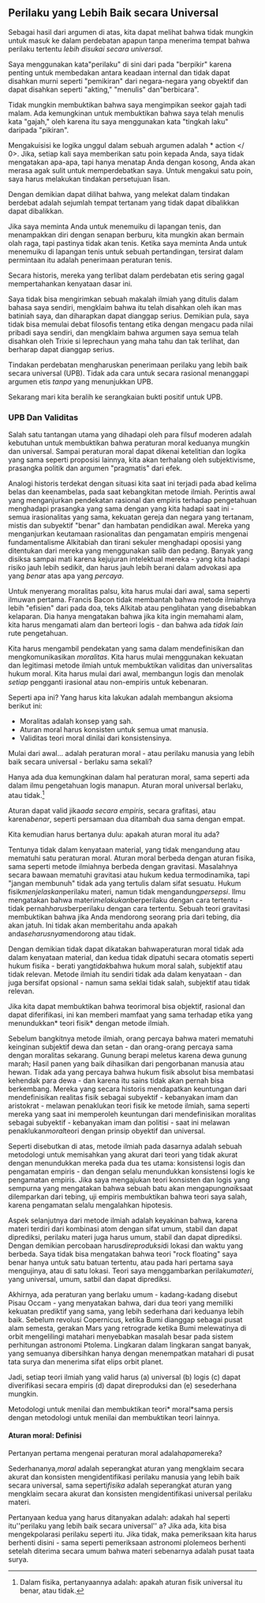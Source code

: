 ## Perilaku yang Lebih Baik secara Universal

Sebagai hasil dari argumen di atas, kita dapat melihat bahwa tidak mungkin untuk masuk ke dalam perdebatan apapun tanpa menerima tempat bahwa perilaku tertentu *lebih disukai secara universal*.

Saya menggunakan kata"perilaku" di sini dari pada "berpikir" karena penting untuk membedakan antara keadaan internal dan tidak dapat disahkan murni seperti "pemikiran" dari negara-negara yang obyektif dan dapat disahkan seperti "akting," "menulis" dan"berbicara".

Tidak mungkin membuktikan bahwa saya mengimpikan seekor gajah tadi malam. Ada kemungkinan untuk membuktikan bahwa saya telah menulis kata "gajah," oleh karena itu saya menggunakan kata "tingkah laku" daripada "pikiran".

Mengakuisisi ke logika unggul dalam sebuah argumen adalah * action </ 0>. Jika, setiap kali saya memberikan satu poin kepada Anda, saya tidak mengatakan apa-apa, tapi hanya menatap Anda dengan kosong, Anda akan merasa agak sulit untuk memperdebatkan saya. Untuk mengakui satu poin, saya harus melakukan tindakan persetujuan lisan.</p> 

Dengan demikian dapat dilihat bahwa, yang melekat dalam tindakan berdebat adalah sejumlah tempat tertanam yang tidak dapat dibalikkan dapat dibalikkan.

Jika saya meminta Anda untuk menemuiku di lapangan tenis, dan menampakkan diri dengan senapan berburu, kita mungkin akan bermain olah raga, tapi pastinya tidak akan tenis. Ketika saya meminta Anda untuk menemuiku di lapangan tenis untuk sebuah pertandingan, tersirat dalam permintaan itu adalah penerimaan peraturan tenis.

Secara historis, mereka yang terlibat dalam perdebatan etis sering gagal mempertahankan kenyataan dasar ini.

Saya tidak bisa mengirimkan sebuah makalah ilmiah yang ditulis dalam bahasa saya sendiri, mengklaim bahwa itu telah disahkan oleh ikan mas batiniah saya, dan diharapkan dapat dianggap serius. Demikian pula, saya tidak bisa memulai debat filosofis tentang etika dengan mengacu pada nilai pribadi saya sendiri, dan mengklaim bahwa argumen saya semua telah disahkan oleh Trixie si leprechaun yang maha tahu dan tak terlihat, dan berharap dapat dianggap serius.

Tindakan perdebatan mengharuskan penerimaan perilaku yang lebih baik secara universal (UPB). Tidak ada cara untuk secara rasional menanggapi argumen etis *tanpa* yang menunjukkan UPB.

Sekarang mari kita beralih ke serangkaian bukti positif untuk UPB.

### UPB Dan Validitas

Salah satu tantangan utama yang dihadapi oleh para filsuf moderen adalah kebutuhan untuk membuktikan bahwa peraturan moral keduanya mungkin dan universal. Sampai peraturan moral dapat dikenai ketelitian dan logika yang sama seperti proposisi lainnya, kita akan terhalang oleh subjektivisme, prasangka politik dan argumen "pragmatis" dari efek.

Analogi historis terdekat dengan situasi kita saat ini terjadi pada abad kelima belas dan keenambelas, pada saat kebangkitan metode ilmiah. Perintis awal yang menganjurkan pendekatan rasional dan empiris terhadap pengetahuan menghadapi prasangka yang sama dengan yang kita hadapi saat ini - semua irasionalitas yang sama, kekuatan gereja dan negara yang tertanam, mistis dan subyektif "benar" dan hambatan pendidikan awal. Mereka yang menganjurkan keutamaan rasionalitas dan pengamatan empiris mengenai fundamentalisme Alkitabiah dan tirani sekuler menghadapi oposisi yang ditentukan dari mereka yang menggunakan salib dan pedang. Banyak yang disiksa sampai mati karena kejujuran intelektual mereka - yang kita hadapi risiko jauh lebih sedikit, dan harus jauh lebih berani dalam advokasi apa yang *benar* atas apa yang *percaya*.

Untuk menyerang moralitas palsu, kita harus mulai dari awal, sama seperti ilmuwan pertama. Francis Bacon tidak membantah bahwa metode ilmiahnya lebih "efisien" dari pada doa, teks Alkitab atau penglihatan yang disebabkan kelaparan. Dia hanya mengatakan bahwa jika kita ingin memahami alam, kita harus mengamati alam dan berteori logis - dan bahwa ada *tidak lain* rute pengetahuan.

Kita harus mengambil pendekatan yang sama dalam mendefinisikan dan mengkomunikasikan *moralitas*. Kita harus mulai menggunakan kekuatan dan legitimasi metode ilmiah untuk membuktikan validitas dan universalitas hukum moral. Kita harus mulai dari awal, membangun logis dan menolak *setiap* pengganti irasional atau non-empiris untuk kebenaran.

Seperti apa ini? Yang harus kita lakukan adalah membangun aksioma berikut ini:

- Moralitas adalah konsep yang sah.
- Aturan moral harus konsisten untuk semua umat manusia.
- Validitas teori moral dinilai dari konsistensinya.

Mulai dari awal... adalah peraturan moral - atau perilaku manusia yang lebih baik secara universal - berlaku sama sekali?

Hanya ada dua kemungkinan dalam hal peraturan moral, sama seperti ada dalam ilmu pengetahuan logis manapun. Aturan moral universal berlaku, atau tidak.[^6]

Aturan dapat valid jika*ada secara empiris*, secara grafitasi, atau karena*benar*, seperti persamaan dua ditambah dua sama dengan empat.

Kita kemudian harus bertanya dulu: apakah aturan moral itu ada?

Tentunya tidak dalam kenyataan material, yang tidak mengandung atau mematuhi satu peraturan moral. Aturan moral berbeda dengan aturan fisika, sama seperti metode ilmiahnya berbeda dengan gravitasi. Masalahnya secara bawaan mematuhi gravitasi atau hukum kedua termodinamika, tapi "jangan membunuh" tidak ada yang tertulis dalam sifat sesuatu. Hukum fisik*menjelaskan*perilaku materi, namun tidak mengandung*persepsi*. Ilmu mengatakan bahwa materi*melakukan*berperilaku dengan cara tertentu - tidak pernah*harus*berperilaku dengan cara tertentu. Sebuah teori gravitasi membuktikan bahwa jika Anda mendorong seorang pria dari tebing, dia akan jatuh. Ini tidak akan memberitahu anda apakah anda*seharusnya*mendorong atau tidak.

Dengan demikian tidak dapat dikatakan bahwaperaturan moral tidak ada dalam kenyataan material, dan kedua tidak dipatuhi secara otomatis seperti hukum fisika - berati yang*tidak*bahwa hukum moral salah, subjektif atau tidak relevan. Metode ilmiah itu sendiri tidak ada dalam kenyataan - dan juga bersifat opsional - namun sama seklai tidak salah, subjektif atau tidak relevan.

Jika kita dapat membuktikan bahwa teorimoral bisa objektif, rasional dan dapat diferifikasi, ini kan memberi mamfaat yang sama terhadap etika yang menundukkan* teori fisik* dengan metode ilmiah.

Sebelum bangkitnya metode ilmiah, orang percaya bahwa materi mematuhi keinginan subjektif dewa dan setan - dan orang-orang percaya sama dengan moralitas sekarang. Gunung berapi meletus karena dewa gunung marah; Hasil panen yang baik dihasilkan dari pengorbanan manusia atau hewan. Tidak ada yang percaya bahwa hukum fisik absolut bisa membatasi kehendak para dewa - dan karena itu sains tidak akan pernah bisa berkembang. Mereka yang secara historis mendapatkan keuntungan dari mendefinisikan realitas fisik sebagai subyektif - kebanyakan imam dan aristokrat - melawan penaklukan teori fisik ke metode ilmiah, sama seperti mereka yang saat ini memperoleh keuntungan dari mendefinisikan moralitas sebagai subyektif - kebanyakan imam dan politisi - saat ini melawan penaklukan*moral*teori dengan prinsip obyektif dan universal.

Seperti disebutkan di atas, metode ilmiah pada dasarnya adalah sebuah metodologi untuk memisahkan yang akurat dari teori yang tidak akurat dengan menundukkan mereka pada dua tes utama: konsistensi logis dan pengamatan empiris - dan dengan selalu menundukkan konsistensi logis ke pengamatan empiris. Jika saya mengajukan teori konsisten dan logis yang sempurna yang mengatakan bahwa sebuah batu akan mengapung*naik*saat dilemparkan dari tebing, uji empiris membuktikan bahwa teori saya salah, karena pengamatan selalu mengalahkan hipotesis.

Aspek selanjutnya dari metode ilmiah adalah keyakinan bahwa, karena materi terdiri dari kombinasi atom dengan sifat umum, stabil dan dapat diprediksi, perilaku materi juga harus umum, stabil dan dapat diprediksi. Dengan demikian percobaan harus*direproduksi*di lokasi dan waktu yang berbeda. Saya tidak bisa mengatakan bahwa teori "rock floating" saya benar hanya untuk satu batuan tertentu, atau pada hari pertama saya mengujinya, atau di satu lokasi. Teori saya menggambarkan perilaku*materi*, yang universal, umum, satbil dan dapat diprediksi.

Akhirnya, ada peraturan yang berlaku umum - kadang-kadang disebut Pisau Occam - yang menyatakan bahwa, dari dua teori yang memiliki kekuatan prediktif yang sama, yang lebih sederhana dari keduanya lebih baik. Sebelum revolusi Copernicus, ketika Bumi dianggap sebagai pusat alam semesta, gerakan Mars yang retrograde ketika Bumi melewatinya di orbit mengelilingi matahari menyebabkan masalah besar pada sistem perhitungan astronomi Ptolema. Lingkaran dalam lingkaran sangat banyak, yang semuanya dibersihkan hanya dengan menempatkan matahari di pusat tata surya dan menerima sifat elips orbit planet.

Jadi, setiap teori ilmiah yang valid harus (a) universal (b) logis (c) dapat diverifikasi secara empiris (d) dapat direproduksi dan (e) sesederhana mungkin.

Metodologi untuk menilai dan membuktikan teori* moral*sama persis dengan metodologi untuk menilai dan membuktikan teori lainnya.

#### Aturan moral: Definisi

Pertanyan pertama mengenai peraturan moral adalah*apa*mereka?

Sederhananya,*moral* adalah seperangkat aturan yang mengklaim secara akurat dan konsisten mengidentifikasi perilaku manusia yang lebih baik secara universal, sama seperti*fisika* adalah seperangkat aturan yang mengklaim secara akurat dan konsisten mengidentifikasi universal perilaku materi.

Pertanyaan kedua yang harus ditanyakan adalah: adakah hal seperti itu''perilaku yang lebih baik secara universal'' a? Jika ada, kita bisa mengekpolarasi perilaku seperti itu. Jika tidak, maka pemeriksaan kita harus berhenti disini - sama seperti pemeriksaan astronomi plolemeos berhenti setelah diterima secara umum bahwa materi sebenarnya adalah pusat taata surya.

[^6]: Dalam fisika, pertanyaannya adalah: apakah aturan fisik universal itu benar, atau tidak.